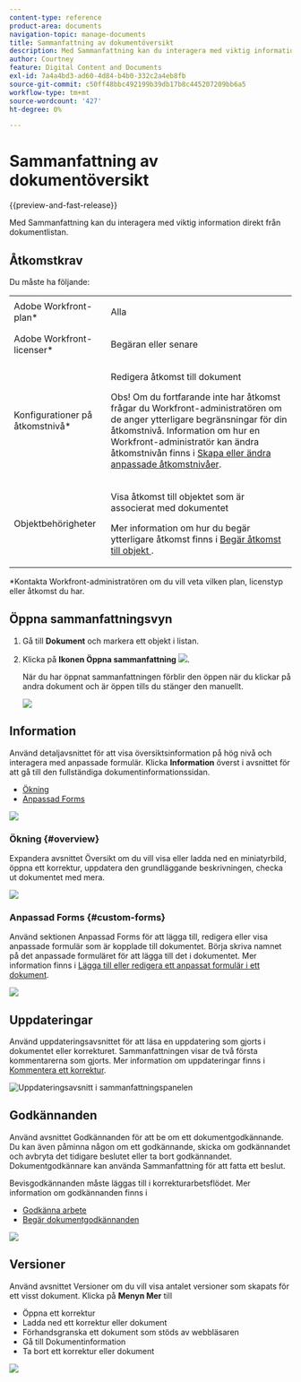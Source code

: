 ```yaml
---
content-type: reference
product-area: documents
navigation-topic: manage-documents
title: Sammanfattning av dokumentöversikt
description: Med Sammanfattning kan du interagera med viktig information direkt från dokumentlistan.
author: Courtney
feature: Digital Content and Documents
exl-id: 7a4a4bd3-ad60-4d84-b4b0-332c2a4eb8fb
source-git-commit: c50ff48bbc492199b39db17b8c445207209bb6a5
workflow-type: tm+mt
source-wordcount: '427'
ht-degree: 0%

---
```


# Sammanfattning av dokumentöversikt

{{preview-and-fast-release}}

Med Sammanfattning kan du interagera med viktig information direkt från dokumentlistan.

## Åtkomstkrav

Du måste ha följande:

<table style="table-layout:auto"> 
 <col> 
 </col> 
 <col> 
 </col> 
 <tbody> 
  <tr> 
   <td role="rowheader">Adobe Workfront-plan*</td> 
   <td> <p> Alla</p> </td> 
  </tr> 
  <tr> 
   <td role="rowheader">Adobe Workfront-licenser*</td> 
   <td> <p>Begäran eller senare</p> </td> 
  </tr> 
  <tr data-mc-conditions=""> 
   <td role="rowheader">Konfigurationer på åtkomstnivå*</td> 
   <td> <p>Redigera åtkomst till dokument</p> <p>Obs! Om du fortfarande inte har åtkomst frågar du Workfront-administratören om de anger ytterligare begränsningar för din åtkomstnivå. Information om hur en Workfront-administratör kan ändra åtkomstnivån finns i <a href="../../administration-and-setup/add-users/configure-and-grant-access/create-modify-access-levels.md" class="MCXref xref">Skapa eller ändra anpassade åtkomstnivåer</a>.</p> </td> 
  </tr> 
  <tr data-mc-conditions=""> 
   <td role="rowheader">Objektbehörigheter</td> 
   <td> <p>Visa åtkomst till objektet som är associerat med dokumentet</p> <p>Mer information om hur du begär ytterligare åtkomst finns i <a href="../../workfront-basics/grant-and-request-access-to-objects/request-access.md" class="MCXref xref">Begär åtkomst till objekt </a>.</p> </td> 
  </tr> 
 </tbody> 
</table>

&#42;Kontakta Workfront-administratören om du vill veta vilken plan, licenstyp eller åtkomst du har.

## Öppna sammanfattningsvyn

1. Gå till **Dokument** och markera ett objekt i listan.
1. Klicka på **Ikonen Öppna sammanfattning** ![](assets/qs-summary-in-new-toolbar-small.png).

   När du har öppnat sammanfattningen förblir den öppen när du klickar på andra dokument och är öppen tills du stänger den manuellt.

   ![](assets/summary-details-350x585.png)

## Information

Använd detaljavsnittet för att visa översiktsinformation på hög nivå och interagera med anpassade formulär. Klicka **Information** överst i avsnittet för att gå till den fullständiga dokumentinformationssidan.

* [Ökning](#overview)
* [Anpassad Forms](#custom-forms)

<span class="preview">![](assets/copy-of-doc-summary-details-section-350x404.png)</span>

### Ökning {#overview}

Expandera avsnittet Översikt om du vill visa eller ladda ned en miniatyrbild, öppna ett korrektur, uppdatera den grundläggande beskrivningen, checka ut dokumentet med mera.

![](assets/copy-of-doc-summary-with-overview-350x560.png)

### Anpassad Forms {#custom-forms}

Använd sektionen Anpassad Forms för att lägga till, redigera eller visa anpassade formulär som är kopplade till dokumentet. Börja skriva namnet på det anpassade formuläret för att lägga till det i dokumentet. Mer information finns i [Lägga till eller redigera ett anpassat formulär i ett dokument](../../documents/managing-documents/add-custom-form-documents.md).

<span class="preview">![](assets/add-custom-form-doc-summary-350x265.png)</span>

## Uppdateringar

Använd uppdateringsavsnittet för att läsa en uppdatering som gjorts i dokumentet eller korrekturet. Sammanfattningen visar de två första kommentarerna som gjorts. Mer information om uppdateringar finns i [Kommentera ett korrektur](../../review-and-approve-work/proofing/reviewing-proofs-within-workfront/comment-on-a-proof/comment-on-proof.md).

<div class="preview">

![Uppdateringsavsnitt i sammanfattningspanelen](assets/summary-updates-section-new-comments.png)

</div>


## Godkännanden

Använd avsnittet Godkännanden för att be om ett dokumentgodkännande. Du kan även påminna någon om ett godkännande, skicka om godkännandet och avbryta det tidigare beslutet eller ta bort godkännandet. Dokumentgodkännare kan använda Sammanfattning för att fatta ett beslut.

Bevisgodkännanden måste läggas till i korrekturarbetsflödet. Mer information om godkännanden finns i

* [Godkänna arbete](../../review-and-approve-work/manage-approvals/approving-work.md)
* [Begär dokumentgodkännanden](../../review-and-approve-work/manage-approvals/request-document-approvals.md)

<span class="preview">![](assets/summary-upddates,-approvals,-versions,-custom-forms-350x415.png)</span>

## Versioner

Använd avsnittet Versioner om du vill visa antalet versioner som skapats för ett visst dokument. Klicka på **Menyn Mer** till

* Öppna ett korrektur
* Ladda ned ett korrektur eller dokument
* Förhandsgranska ett dokument som stöds av webbläsaren
* Gå till Dokumentinformation
* Ta bort ett korrektur eller dokument

<span class="preview">![](assets/summary-upddates,-approvals,-versions,-custom-forms-350x415.png)</span>
